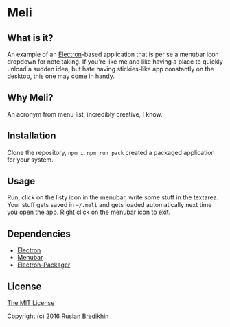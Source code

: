 # Meli

## What is it?

An example of an [Electron](https://github.com/atom/electron)-based application
that is per se a menubar icon dropdown for note taking. If you're like me and
like having a place to quickly unload a sudden idea, but hate having
stickies-like app constantly on the desktop, this one may come in handy.

## Why Meli?

An acronym from menu list, incredibly creative, I know.

## Installation

Clone the repository, `npm i`. `npm run pack` created a packaged application
for your system.

## Usage

Run, click on the listy icon in the menubar, write some stuff in the textarea.
Your stuff gets saved in `~/.meli` and gets loaded automatically next time you
open the app. Right click on the menubar icon to exit.

## Dependencies

* [Electron](https://github.com/atom/electron)
* [Menubar](https://github.com/maxogden/menubar)
* [Electron-Packager](https://github.com/maxogden/electron-packager)

## License

[The MIT License](http://opensource.org/licenses/MIT)

Copyright (c) 2016 [Ruslan Bredikhin](http://ruslanbredikhin.com/)
